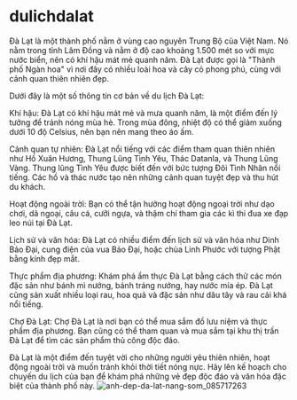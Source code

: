 # dulichdalat
Đà Lạt là một thành phố nằm ở vùng cao nguyên Trung Bộ của Việt Nam. Nó nằm trong tỉnh Lâm Đồng và nằm ở độ cao khoảng 1.500 mét so với mực nước biển, nên có khí hậu mát mẻ quanh năm. Đà Lạt được gọi là "Thành phố Ngàn hoa" vì nơi đây có nhiều loài hoa và cây cỏ phong phú, cùng với cảnh quan thiên nhiên đẹp.

Dưới đây là một số thông tin cơ bản về du lịch Đà Lạt:

Khí hậu: Đà Lạt có khí hậu mát mẻ và mưa quanh năm, là một điểm đến lý tưởng để tránh nóng mùa hè. Trong mùa đông, nhiệt độ có thể giảm xuống dưới 10 độ Celsius, nên bạn nên mang theo áo ấm.

Cảnh quan tự nhiên: Đà Lạt nổi tiếng với các điểm tham quan thiên nhiên như Hồ Xuân Hương, Thung Lũng Tình Yêu, Thác Datanla, và Thung Lũng Vàng. Thung lũng Tình Yêu được biết đến với bức tượng Đôi Tình Nhân nổi tiếng. Các hồ và thác nước tạo nên những cảnh quan tuyệt đẹp và thu hút du khách.

Hoạt động ngoài trời: Bạn có thể tận hưởng hoạt động ngoại trời như dạo chơi, dã ngoại, câu cá, cưỡi ngựa, và thậm chí tham gia các kì thi đua xe đạp leo núi tại Đà Lạt.

Lịch sử và văn hóa: Đà Lạt có nhiều điểm đến lịch sử và văn hóa như Dinh Bảo Đại, cung điện của vua Bảo Đại, hoặc chùa Linh Phước với tượng Phật bằng kính đẹp mắt.

Thực phẩm địa phương: Khám phá ẩm thực Đà Lạt bằng cách thử các món đặc sản như bánh mì nướng, bánh tráng nướng, hay nước mía ép. Đà Lạt cũng sản xuất nhiều loại rau, hoa quả và đặc sản như dâu tây và rau cải khá nổi tiếng.

Chợ Đà Lạt: Chợ Đà Lạt là nơi bạn có thể mua sắm đồ lưu niệm và thực phẩm địa phương. Bạn cũng có thể tham quan và mua sắm tại khu thị trấn Đà Lạt để tìm các sản phẩm thủ công độc đáo.

Đà Lạt là một điểm đến tuyệt vời cho những người yêu thiên nhiên, hoạt động ngoài trời và muốn tránh khỏi thời tiết nóng nực. Hãy lên kế hoạch cho chuyến du lịch của bạn để khám phá những vẻ đẹp độc đáo và văn hóa đặc biệt của thành phố này.
![anh-dep-da-lat-nang-som_085717263](https://github.com/khanhduy1311/dulichdalat/assets/131432096/5f38ba18-3533-4dba-82fb-a934cb3f5fc7)
